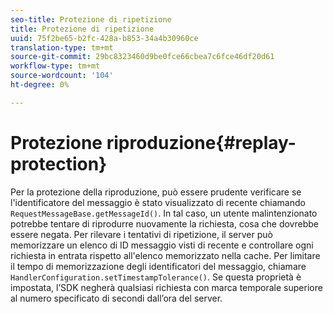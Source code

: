 ```yaml
---
seo-title: Protezione di ripetizione
title: Protezione di ripetizione
uuid: 75f2be65-b2fc-428a-b853-34a4b30960ce
translation-type: tm+mt
source-git-commit: 29bc8323460d9be0fce66cbea7c6fce46df20d61
workflow-type: tm+mt
source-wordcount: '104'
ht-degree: 0%

---
```



# Protezione riproduzione{#replay-protection}

Per la protezione della riproduzione, può essere prudente verificare se l&#39;identificatore del messaggio è stato visualizzato di recente chiamando `RequestMessageBase.getMessageId()`. In tal caso, un utente malintenzionato potrebbe tentare di riprodurre nuovamente la richiesta, cosa che dovrebbe essere negata. Per rilevare i tentativi di ripetizione, il server può memorizzare un elenco di ID messaggio visti di recente e controllare ogni richiesta in entrata rispetto all&#39;elenco memorizzato nella cache. Per limitare il tempo di memorizzazione degli identificatori del messaggio, chiamare `HandlerConfiguration.setTimestampTolerance()`. Se questa proprietà è impostata, l’SDK negherà qualsiasi richiesta con marca temporale superiore al numero specificato di secondi dall’ora del server.
